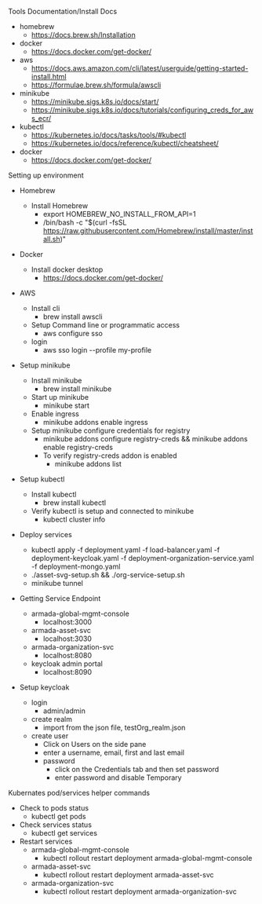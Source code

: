 Tools Documentation/Install Docs
* homebrew
    * https://docs.brew.sh/Installation
* docker
    * https://docs.docker.com/get-docker/
* aws
    * https://docs.aws.amazon.com/cli/latest/userguide/getting-started-install.html
    * https://formulae.brew.sh/formula/awscli
* minikube
    * https://minikube.sigs.k8s.io/docs/start/
    - https://minikube.sigs.k8s.io/docs/tutorials/configuring_creds_for_aws_ecr/
* kubectl
    * https://kubernetes.io/docs/tasks/tools/#kubectl
    * https://kubernetes.io/docs/reference/kubectl/cheatsheet/
* docker
    * https://docs.docker.com/get-docker/

Setting up environment 

* Homebrew
    * Install Homebrew
        * export HOMEBREW_NO_INSTALL_FROM_API=1
        * /bin/bash -c "$(curl -fsSL https://raw.githubusercontent.com/Homebrew/install/master/install.sh)"

* Docker
    * Install docker desktop
        * https://docs.docker.com/get-docker/

* AWS
    * Install cli
        * brew install awscli
    * Setup Command line or programmatic access
        * aws configure sso
    * login
        * aws sso login --profile my-profile

* Setup minikube
    * Install minikube
        * brew install minikube 
    * Start up minikube
        * minikube start
    * Enable ingress
        * minikube addons enable ingress
    * Setup minikube configure credentials for registry
        * minikube addons configure registry-creds && minikube addons enable registry-creds
        * To verify registry-creds addon is enabled 
            * minikube addons list

* Setup kubectl
    * Install kubectl
        * brew install kubectl
    * Verify kubectl is setup and connected to minikube 
        * kubectl cluster info

* Deploy services
    * kubectl apply -f deployment.yaml -f load-balancer.yaml -f deployment-keycloak.yaml -f deployment-organization-service.yaml -f deployment-mongo.yaml 
    * ./asset-svg-setup.sh && ./org-service-setup.sh
    * minikube tunnel

* Getting Service Endpoint
    * armada-global-mgmt-console
        * localhost:3000    
    * armada-asset-svc
        * localhost:3030
    * armada-organization-svc
        * localhost:8080
    * keycloak admin portal
        * localhost:8090

* Setup keycloak
    * login
        * admin/admin
    * create realm
        * import from the json file, testOrg_realm.json
    * create user
        * Click on Users on the side pane
        * enter a username, email, first and last email
        * password
            * click on the Credentials tab and then set password
            * enter password and disable Temporary

Kubernates pod/services helper commands 

* Check to pods status
    * kubectl get pods
* Check services status
    * kubectl get services
* Restart services
    * armada-global-mgmt-console
        * kubectl rollout restart deployment armada-global-mgmt-console
    * armada-asset-svc
        * kubectl rollout restart deployment armada-asset-svc
    * armada-organization-svc
        * kubectl rollout restart deployment armada-organization-svc

